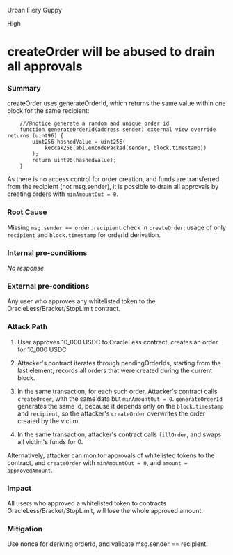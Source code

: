 Urban Fiery Guppy

High

# createOrder will be abused to drain all approvals

### Summary
createOrder uses generateOrderId, which returns the same value within one block for the same recipient:
```solidity
    ///@notice generate a random and unique order id
    function generateOrderId(address sender) external view override returns (uint96) {
        uint256 hashedValue = uint256(
            keccak256(abi.encodePacked(sender, block.timestamp))
        );
        return uint96(hashedValue);
    }
```
As there is no access control for order creation, and funds are transferred from the recipient (not msg.sender), it is possible to drain all approvals by creating orders with `minAmountOut = 0`.

### Root Cause

Missing `msg.sender == order.recipient` check in `createOrder`; usage of only `recipient` and `block.timestamp` for orderId derivation.

### Internal pre-conditions

_No response_

### External pre-conditions

Any user who approves any whitelisted token to the OracleLess/Bracket/StopLimit contract. 

### Attack Path

1. User approves 10_000 USDC to OracleLess contract, creates an order for 10_000 USDC
2. Attacker's contract iterates through pendingOrderIds, starting from the last element, records all orders that were created during the current block.
3. In the same transaction, for each such order, Attacker's contract calls `createOrder`, with the same data but `minAmountOut = 0`. `generateOrderId` generates the same id, because it depends only on the `block.timestamp` and `recipient`, so the attacker's `createOrder` overwrites the order created by the victim. 

4. In the same transaction, attacker's contract calls `fillOrder`, and swaps all victim's funds for 0.

Alternatively, attacker can monitor approvals of whitelisted tokens to the contract, and `createOrder` with `minAmountOut = 0`, and `amount = approvedAmount`. 

### Impact

All users who approved a whitelisted token to contracts OracleLess/Bracket/StopLimit, will lose the whole approved amount.

### Mitigation

Use nonce for deriving orderId, and validate msg.sender == recipient.